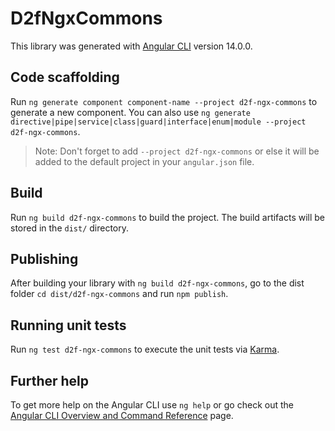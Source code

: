 # D2fNgxCommons

This library was generated with [Angular CLI](https://github.com/angular/angular-cli) version 14.0.0.

## Code scaffolding

Run `ng generate component component-name --project d2f-ngx-commons` to generate a new component. You can also use `ng generate directive|pipe|service|class|guard|interface|enum|module --project d2f-ngx-commons`.
> Note: Don't forget to add `--project d2f-ngx-commons` or else it will be added to the default project in your `angular.json` file. 

## Build

Run `ng build d2f-ngx-commons` to build the project. The build artifacts will be stored in the `dist/` directory.

## Publishing

After building your library with `ng build d2f-ngx-commons`, go to the dist folder `cd dist/d2f-ngx-commons` and run `npm publish`.

## Running unit tests

Run `ng test d2f-ngx-commons` to execute the unit tests via [Karma](https://karma-runner.github.io).

## Further help

To get more help on the Angular CLI use `ng help` or go check out the [Angular CLI Overview and Command Reference](https://angular.io/cli) page.
